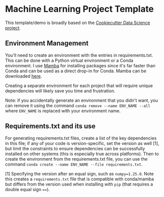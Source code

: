 # Machine Learning Project Template

This template/demo is broadly based on the [Cookiecutter Data Science project](https://drivendata.github.io/cookiecutter-data-science/).

## Environment Management

You'll need to create an environment with the entries in requirements.txt. This can be done with a Python virtual environment or a Conda environment. I use [Mamba](https://mamba.readthedocs.io/en/latest/) for installing packages since it's far faster than Conda and can be used as a direct drop-in for Conda. Mamba can be downloaded [here](https://github.com/conda-forge/miniforge#mambaforge).

Creating a separate environment for each project that will require unique dependencies will likely save you time and frustration. 

Note: if you accidentally generate an environment that you didn't want, you can remove it using the command `conda remove --name ENV_NAME --all` where `ENV_NAME` is replaced with your environment name.

## Requirements.txt and its use

For generating requirements.txt files, create a list of the key dependencies in this file; if any of your code is version-specific, set the version as well [1], but limit the constraints to ensure dependencies can be successfully installed on other systems (this is especially true across platforms). Then to create the environment from the requirements.txt file, you can use the command `conda create --name ENV_NAME --file requirements.txt`.

[1] Specifying the version after an equal sign, such as `numpy=1.25.0`. Note this creates a `requirements.txt` file that is compatible with conda/mamba but differs from the version used when installing with `pip` (that requires a double equal sign `==`).